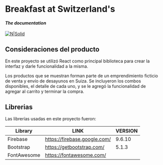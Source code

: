 # Breakfast at Switzerland's

#### _The documentation_

[![N|Solid](https://i.postimg.cc/Pq0FxqG3/LOGO2-min.png)](https://i.postimg.cc/Pq0FxqG3/LOGO2-min.png)
## Consideraciones del producto

 En este proyecto se utilizó React como principal biblioteca para crear la interfaz y darle funcionalidad a la misma.

 Los productos que se muestran forman parte de un emprendimiento ficticio de venta y envío de desayunos en Suiza. Se incluyeron los combos disponibles, el detalle de cada uno, y se le agregó la funcionalidad de agregar al carrito y terminar la compra.
 
## Librerias

Las librerías usadas en este proyecto fueron:

| Library | LINK | VERSION | 
| ------ | ------ | ------ |
| Firebase | https://firebase.google.com/ | 9.6.10 |
| Bootstrap | https://getbootstrap.com/ | 5.1.3 |
| FontAwesome | https://fontawesome.com/ | |
